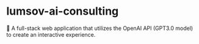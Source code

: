 # lumsov-ai-consulting
🤖️ A full-stack web application that utilizes the OpenAI API (GPT3.0 model) to create an interactive experience.
